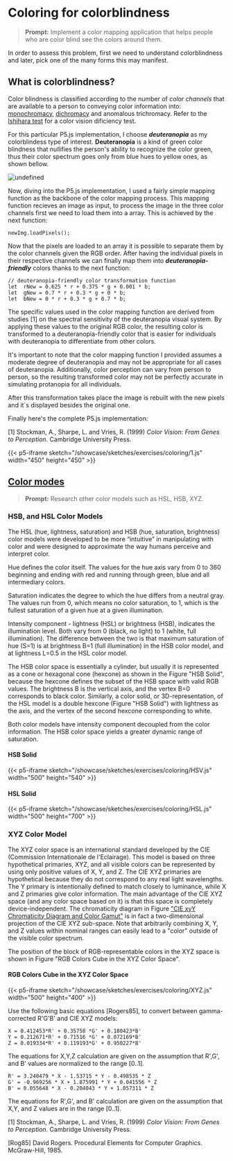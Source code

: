 # Coloring for colorblindness
>**Prompt:** Implement a color mapping application that helps people who are color blind see the colors around them.
>
In order to assess this problem, first we need to understand colorblindness and later, pick one of the many forms this may manifest.

## What is colorblindness?
Color blindness is classified according to the number of _color channels_ that are available to a person to conveying color information into: [monochromacy](https://en.wikipedia.org/wiki/Monochromacy), [dichromacy](https://en.wikipedia.org/wiki/Dichromacy) and anomalous trichromacy. Refer to the [Ishihara test](https://en.wikipedia.org/wiki/Ishihara_test) for a color vision dificiency test.

For this particular P5.js implementation, I choose ***deuteranopia*** as my colorblindess type of interest. **Deuteranopia** is a kind of green color blindness that nullifies the person's ability to recognize the color green, thus their color spectrum goes only from blue hues to yellow ones, as shown bellow.

![undefined](https://upload.wikimedia.org/wikipedia/commons/5/5a/Rainbow_Deuteranopia.svg)

Now, diving into the P5.js implementation, I used a fairly simple mapping function as the backbone of the color mapping process. This mapping function recieves an image as input, to process the image in the three color channels first we need to load them into a array. This is achieved by the next function: 

    
    newImg.loadPixels();
    
Now that the pixels are loaded to an array it is possible to separate them by the color channels given the RGB order. After having the individual pixels in their respective channels we can finally map them into ***deuteranopia-friendly*** colors thanks to the next function:

	// deuteranopia-friendly color transformation function
	let  rNew = 0.625 * r + 0.375 * g + 0.001 * b;
	let  gNew = 0.7 * r + 0.3 * g + 0 * b;
	let  bNew = 0 * r + 0.3 * g + 0.7 * b;
 
The specific values used in the color mapping function are derived from studies [1] on the spectral sensitivity of the deuteranopia visual system. By applying these values to the original RGB color, the resulting color is transformed to a deuteranopia-friendly color that is easier for individuals with deuteranopia to differentiate from other colors.

It's important to note that the color mapping function I provided assumes a moderate degree of deuteranopia and may not be appropriate for all cases of deuteranopia. Additionally, color perception can vary from person to person, so the resulting transformed color may not be perfectly accurate in simulating protanopia for all individuals.

After this transformation takes place the image is rebuilt with the new pixels and it´s displayed besides the original one.

Finally here's the complete P5.js implementation:

[1] Stockman, A., Sharpe, L. and Vries, R. (1999) _Color Vision: From Genes to Perception_. Cambridge University Press.

{{< p5-iframe sketch="/showcase/sketches/exercises/coloring/1.js" width="450" height="450" >}}

## [Color modes](https://ww2.lacan.upc.edu/doc/intel/ipp/ipp_manual/IPPI/ippi_ch6/ch6_color_models.htm)
>**Prompt:** Research other color models such as HSL, HSB, XYZ.
>
### HSB, and HSL Color Models

The HSL (hue, lightness, saturation) and HSB (hue, saturation, brightness) color models were developed to be more “intuitive” in manipulating with color and were designed to approximate the way humans perceive and interpret color.

Hue defines the color itself. The values for the hue axis vary from 0 to 360 beginning and ending with red and running through green, blue and all intermediary colors.

Saturation indicates the degree to which the hue differs from a neutral gray. The values run from 0, which means no color saturation, to 1, which is the fullest saturation of a given hue at a given illumination.

Intensity component - lightness (HSL) or brightness (HSB), indicates the illumination level. Both vary from 0 (black, no light) to 1 (white, full illumination). The difference between the two is that maximum saturation of hue (S=1) is at brightness B=1 (full illumination) in the HSB color model, and at lightness L=0.5 in the HSL color model.

The HSB color space is essentially a cylinder, but usually it is represented as a cone or hexagonal cone (hexcone) as shown in the Figure "HSB Solid", because the hexcone defines the subset of the HSB space with valid RGB values. The brightness B is the vertical axis, and the vertex B=0 corresponds to black color. Similarly, a color solid, or 3D-representation, of the HSL model is a double hexcone (Figure "HSB Solid") with lightness as the axis, and the vertex of the second hexcone corresponding to white.

Both color models have intensity component decoupled from the color information. The HSB color space yields a greater dynamic range of saturation.

#### HSB Solid
{{< p5-iframe sketch="/showcase/sketches/exercises/coloring/HSV.js" width="500" height="540" >}}

#### HSL Solid
{{< p5-iframe sketch="/showcase/sketches/exercises/coloring/HSL.js" width="500" height="700" >}}

### XYZ Color Model
The XYZ color space is an international standard developed by the CIE (Commission Internationale de l'Eclairage). This model is based on three hypothetical primaries, XYZ, and all visible colors can be represented by using only positive values of X, Y, and Z. The CIE XYZ primaries are hypothetical because they do not correspond to any real light wavelengths. The Y primary is intentionally defined to match closely to luminance, while X and Z primaries give color information. The main advantage of the CIE XYZ space (and any color space based on it) is that this space is completely device-independent. The chromaticity diagram in Figure ["CIE xyY Chromaticity Diagram and Color Gamut"](https://ww2.lacan.upc.edu/doc/intel/ipp/ipp_manual/IPPI/ippi_ch6/ch6_cie_diagram.htm#fig6-1) is in fact a two-dimensional projection of the CIE XYZ sub-space. Note that arbitrarily combining X, Y, and Z values within nominal ranges can easily lead to a "color" outside of the visible color spectrum.

The position of the block of RGB-representable colors in the XYZ space is shown in Figure "RGB Colors Cube in the XYZ Color Space".
#### RGB Colors Cube in the XYZ Color Space
{{< p5-iframe sketch="/showcase/sketches/exercises/coloring/XYZ.js" width="500" height="400" >}}

Use the following basic equations [Rogers85], to convert between gamma-corrected R'G'B' and CIE XYZ models:

```
X = 0.412453*R' + 0.35758 *G' + 0.180423*B'
Y = 0.212671*R' + 0.71516 *G' + 0.072169*B'
Z = 0.019334*R' + 0.119193*G' + 0.950227*B'
```

The equations for X,Y,Z calculation are given on the assumption that R',G', and B' values are normalized to the range [0..1].

```
R' = 3.240479 * X - 1.53715 * Y - 0.498535 * Z
G' = -0.969256 * X + 1.875991 * Y + 0.041556 * Z
B' = 0.055648 * X - 0.204043 * Y + 1.057311 * Z
```

The equations for R',G', and B' calculation are given on the assumption that X,Y, and Z values are in the range [0..1].

[1] Stockman, A., Sharpe, L. and Vries, R. (1999) _Color Vision: From Genes to Perception_. Cambridge University Press.

[Rog85] David Rogers. Procedural Elements for Computer Graphics. McGraw-Hill, 1985.